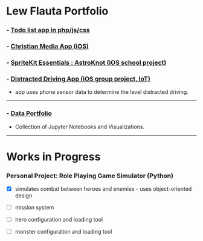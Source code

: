 
# Lew Flauta Portfolio
### - [Todo list app in php/js/css](https://github.com/lewtech/todone)
### - [Christian Media App (iOS)](https://tinyurl.com/y8xtpawn)
### - [SpriteKit Essentials : AstroKnot (iOS school project)](https://github.com/lewtech/astroknot)
### - [Distracted Driving App (iOS group project, IoT)](https://github.com/CSC595/AllstateCarProject) 
- app uses phone sensor data to determine the level distracted driving.
---
### - [Data Portfolio](https://lew-flauta.github.io/data-portfolio/) 
- Collection of Jupyter Notebooks and Visualizations.
    
--- 

# Works in Progress

### Personal Project: Role Playing Game Simulator (Python)
- [x] simulates combat between heroes and enemies - uses object-oriented design
- [ ] mission system
- [ ] hero configuration and loading tool
- [ ] monster configuration and loading tool

